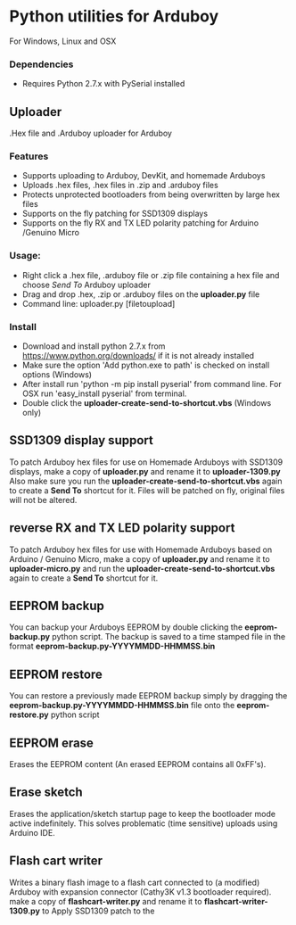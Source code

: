 # Python utilities for Arduboy

For Windows, Linux and OSX

### Dependencies

* Requires Python 2.7.x with PySerial installed

## Uploader

.Hex file and .Arduboy uploader for Arduboy

### Features

* Supports uploading to Arduboy, DevKit, and homemade Arduboys
* Uploads .hex files, .hex files in .zip and .arduboy files
* Protects unprotected bootloaders from being overwritten by large hex files
* Supports on the fly patching for SSD1309 displays
* Supports on the fly RX and TX LED polarity patching for Arduino /Genuino Micro

### Usage:

* Right click a .hex file, .arduboy file or .zip file containing a hex file
  and choose *Send To* Arduboy uploader
* Drag and drop .hex, .zip or .arduboy files on the **uploader.py** file
* Command line: uploader.py [filetoupload]

### Install

* Download and install python 2.7.x from https://www.python.org/downloads/ if it is not already installed
* Make sure the option 'Add python.exe to path' is checked on install options (Windows)
* After install run 'python -m pip install pyserial' from command line. For OSX run 'easy_install pyserial' from terminal.
* Double click the **uploader-create-send-to-shortcut.vbs** (Windows only)

## SSD1309 display support

To patch Arduboy hex files for use on Homemade Arduboys with SSD1309 displays,
make a copy of **uploader.py** and rename it to **uploader-1309.py** Also make
sure you run the **uploader-create-send-to-shortcut.vbs** again to create a
**Send To** shortcut for it. Files will be patched on fly, original files will not be altered.

## reverse RX and TX LED polarity support

To patch Arduboy hex files for use with Homemade Arduboys based on Arduino / Genuino Micro,
make a copy of **uploader.py** and rename it to **uploader-micro.py** and run the
**uploader-create-send-to-shortcut.vbs** again to create a **Send To** shortcut for it.

## EEPROM backup

You can backup your Arduboys EEPROM by double clicking the **eeprom-backup.py**  python script.
The backup is saved to a time stamped file in the format **eeprom-backup.py-YYYYMMDD-HHMMSS.bin**

## EEPROM restore

You can restore a previously made EEPROM backup simply by dragging the **eeprom-backup.py-YYYYMMDD-HHMMSS.bin** file onto the **eeprom-restore.py** python script

## EEPROM erase

Erases the EEPROM content (An erased EEPROM contains all 0xFF's).

## Erase sketch

Erases the application/sketch startup page to keep the bootloader mode active indefinitely. This solves problematic (time sensitive) uploads using Arduino IDE.

## Flash cart writer

Writes a binary flash image to a flash cart connected to (a modified) Arduboy with expansion connector (Cathy3K v1.3 bootloader required). make a copy of **flashcart-writer.py** and rename it to **flashcart-writer-1309.py** to Apply SSD1309 patch to the 
